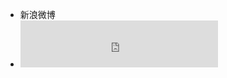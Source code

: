 <div class="span3 side-bar hidden-print" valign="top">
	<div class="well well-large" style="max-width: 340px; padding: 0px 0;">
		<ul class="nav nav-list">
			<li class="nav-header">新浪微博</li>
			<li><iframe width="100%" height="75" class="share_self"  frameborder="0" scrolling="no" src="http://widget.weibo.com/weiboshow/index.php?language=&width=0&height=120&fansRow=2&ptype=1&speed=0&skin=5&isTitle=0&noborder=0&isWeibo=0&isFans=0&uid=2187265074&verifier=6da22b3e&dpc=1"></iframe></li>
		</ul>
	</div>
</div>